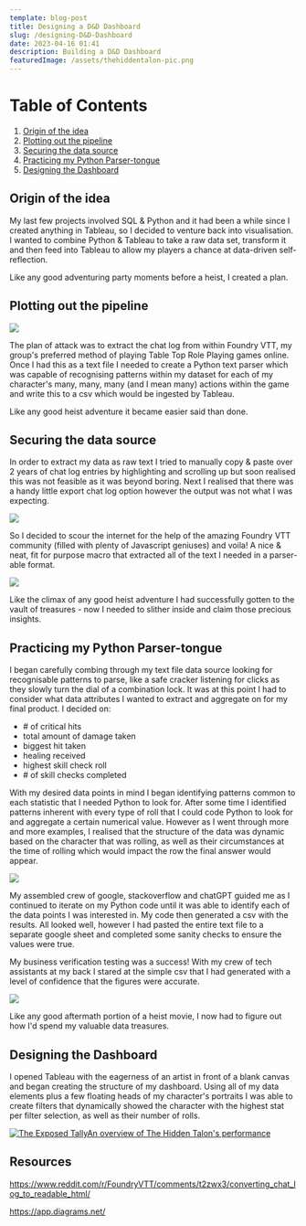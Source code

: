 ```yaml
---
template: blog-post
title: Designing a D&D Dashboard
slug: /designing-D&D-Dashboard
date: 2023-04-16 01:41
description: Building a D&D Dashboard
featuredImage: /assets/thehiddentalon-pic.png
---
```

<!DOCTYPE html>

<html>
<head>
	<title>Table of Contents</title>
</head>
<body>
	<h1>Table of Contents</h1>
	<ol>
		<!-- Link to section 1: Origin of the idea -->
		<li><a href="#section1">Origin of the idea</a></li>
		<!-- Link to section 2: Plotting out the pipeline -->
		<li><a href="#section2">Plotting out the pipeline</a></li>
		<!-- Link to section 3: Securing the data source -->
		<li><a href="#section3">Securing the data source</a></li>
		<!-- Link to section 4: Practicing my Python Parser-tongue-->
		<li><a href="#section4">Practicing my Python Parser-tongue</a></li>
		<!-- Link to section 5: Designing the Dashboard-->
		<li><a href="#section5">Designing the Dashboard</a></li>
	</ol>

<!--StartFragment-->

<!-- Section 1: Origin of the idea --> 

<h2 id="section1">Origin of the idea</h2> 

<p>

M﻿y last few projects involved SQL & Python and it had been a while since I created anything in Tableau, so I decided to venture back into visualisation. I wanted to combine Python & Tableau to take a raw data set, transform it and then feed into Tableau to allow my players a chance at data-driven self-reflection.

L﻿ike any good adventuring party moments before a heist, I created a plan.

</p> 

<!-- Section 2: Plotting out the pipeline --> 

<h2 id="section2">Plotting out the pipeline</h2> 

<p>

![](/assets/drawio_dashboard_plan.drawio.png)

T﻿he plan of attack was to extract the chat log from within Foundry VTT, my group's preferred method of playing Table Top Role Playing games online. Once I had this as a text file I needed to create a Python text parser which was capable of recognising patterns within my dataset for each of my character's many, many, many (and I mean many) actions within the game and write this to a csv which would be ingested by Tableau.

L﻿ike any good heist adventure it became easier said than done.

</p> 

<!-- Section 3: Securing the data source --> 

<h2 id="section3">Securing the data source</h2> 

<p>

I﻿n order to extract my data as raw text I tried to manually copy & paste over 2 years of chat log entries by highlighting and scrolling up but soon realised this was not feasible as it was beyond boring. Next I realised that there was a handy little export chat log option however the output was not what I was expecting.

![](/assets/inbuilt_text_export.png)

So I decided to scour the internet for the help of the amazing Foundry VTT community (filled with plenty of Javascript geniuses) and voila! A nice & neat, fit for purpose macro that extracted all of the text I needed in a parser-able format.

![](/assets/redditmacro.png)

Like the climax of any good heist adventure I﻿ had successfully gotten to the vault of treasures - now I needed to slither inside and claim those precious insights.

</p> 

<!-- Section 4: Practicing my Python Parser-tongue --> 

<h2 id="section4">Practicing my Python Parser-tongue</h2> 

<p>

</p> 

I﻿ began carefully combing through my text file data source looking for recognisable patterns to parse, like a safe cracker listening for clicks as they slowly turn the dial of a combination lock. It was at this point I had to consider what data attributes I wanted to extract and aggregate on for my final product. I decided on:

* \# of critical hits
* t﻿otal amount of damage taken
* b﻿iggest hit taken
* h﻿ealing received
* h﻿ighest skill check roll
* \#﻿ of skill checks completed

W﻿ith my desired data points in mind I began identifying patterns common to each statistic that I needed Python to look for. After some time I identified patterns inherent with every type of roll that I could code Python to look for and aggregate a certain numerical value. However as I went through more and more examples, I realised that the structure of the data was dynamic based on the character that was rolling, as well as their circumstances at the time of rolling which would impact the row the final answer would appear.

![](/assets/identifying_parse_patterns.png)

My assembled crew of google, stackoverflow and chatGPT guided me as I continued to iterate on my Python code until it was able to identify each of the data points I was interested in. My code then generated a csv with the results. All looked well, however I had pasted the entire text file to a separate google sheet and completed some sanity checks to ensure the values were true.

M﻿y business verification testing was a success! W﻿ith my crew of tech assistants at my back I stared at the simple csv that I had generated with a level of confidence that the figures were accurate.

![](/assets/final_csv_output.png)

L﻿ike any good aftermath portion of a heist movie, I now had to figure out how I'd spend my valuable data treasures.

<!-- Section 5: Designing the Dashboard --> 

<h2 id="section5">Designing the Dashboard</h2> 

<p>

I﻿ opened Tableau with the eagerness of an artist in front of a blank canvas and began creating the structure of my dashboard. Using all of my data elements plus a few floating heads of my character's portraits I was able to create filters that dynamically showed the character with the highest stat per filter selection, as well as their number of rolls.

<div class='tableauPlaceholder' id='viz1688647885744' style='position: relative'><noscript><a href='#'><img alt='The Exposed TallyAn overview of The Hidden Talon&#39;s performance ' src='https:&#47;&#47;public.tableau.com&#47;static&#47;images&#47;DN&#47;DND_DASHBOARD_TEST&#47;TheExposedTally&#47;1_rss.png' style='border: none' /></a></noscript><object class='tableauViz'  style='display:none;'><param name='host_url' value='https%3A%2F%2Fpublic.tableau.com%2F' /> <param name='embed_code_version' value='3' /> <param name='site_root' value='' /><param name='name' value='DND_DASHBOARD_TEST&#47;TheExposedTally' /><param name='tabs' value='no' /><param name='toolbar' value='yes' /><param name='static_image' value='https:&#47;&#47;public.tableau.com&#47;static&#47;images&#47;DN&#47;DND_DASHBOARD_TEST&#47;TheExposedTally&#47;1.png' /> <param name='animate_transition' value='yes' /><param name='display_static_image' value='yes' /><param name='display_spinner' value='yes' /><param name='display_overlay' value='yes' /><param name='display_count' value='yes' /><param name='language' value='en-US' /></object></div>                <script type='text/javascript'>                    var divElement = document.getElementById('viz1688647885744');                    var vizElement = divElement.getElementsByTagName('object')[0];                    if ( divElement.offsetWidth > 800 ) { vizElement.style.width='100%';vizElement.style.height=(divElement.offsetWidth*0.75)+'px';} else if ( divElement.offsetWidth > 500 ) { vizElement.style.width='100%';vizElement.style.height=(divElement.offsetWidth*0.75)+'px';} else { vizElement.style.width='100%';vizElement.style.height='1277px';}                     var scriptElement = document.createElement('script');                    scriptElement.src = 'https://public.tableau.com/javascripts/api/viz_v1.js';                    vizElement.parentNode.insertBefore(scriptElement, vizElement);                </script>

## R﻿esources

https://www.reddit.com/r/FoundryVTT/comments/t2zwx3/converting_chat_log_to_readable_html/

https://app.diagrams.net/